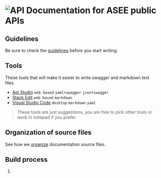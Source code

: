 ![API](http://www.onedesk.com/wordpress/wp-content/uploads/2012/10/API-128x128.png) 
Documentation for ASEE public APIs
==================================

Guidelines
----------
Be sure to check the [guidelines](guidelines.md) before you start writing.

Tools
-----
These tools that will make it easier to write swagger and markdown text files.
- [Api Studio](http://playground.apistudio.io/) `web based` `yaml+swagger` `json+swagger`
- [Stack Edit](https://stackedit.io) `web based` `markdown`
- [Visual Studio Code](https://code.visualstudio.com) `desktop` `markdown` `yaml`
> These tools are just suggestions, you are free to pick other tools or work in notepad if you prefer.

Organization of source files 
-----------------------------
See how we [organize](organization.md) documentation source files.


Build process
-------------
1. 
